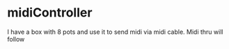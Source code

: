 # midiController
I have a box with 8 pots and use it to send midi via midi cable. Midi thru will follow
